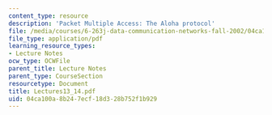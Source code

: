 ```yaml
---
content_type: resource
description: 'Packet Multiple Access: The Aloha protocol'
file: /media/courses/6-263j-data-communication-networks-fall-2002/04ca100a8b247ecf18d328b752f1b929_Lectures13_14.pdf
file_type: application/pdf
learning_resource_types:
- Lecture Notes
ocw_type: OCWFile
parent_title: Lecture Notes
parent_type: CourseSection
resourcetype: Document
title: Lectures13_14.pdf
uid: 04ca100a-8b24-7ecf-18d3-28b752f1b929
---
```

